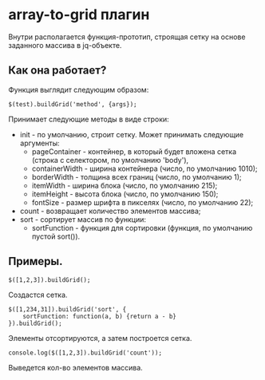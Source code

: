 array-to-grid плагин
=====================

Внутри располагается функция-прототип, строящая сетку на основе заданного массива в jq-объекте.

## Как она работает?
Функция выглядит следующим образом:

```
$(test).buildGrid('method', {args});
```
Принимает следующие методы в виде строки:

* init - по умолчанию, строит сетку. Может принимать следующие аргументы:
	* pageContainer - контейнер, в который будет вложена сетка (строка с селектором, по умолчанию 'body'),
	* containerWidth - ширина контейнера (число, по умолчанию 1010);
	* borderWidth  - толщина всех границ (число, по умолчанию 1);
	* itemWidth - ширина блока (число, по умолчанию 215);
	* itemHeight - высота блока (число, по умолчанию 150);
	* fontSize  - размер шрифта в пикселях (число, по умолчанию 22);
* count - возвращает количество элементов массива;
* sort - сортирует массив по функции:
	* sortFunction - функция для сортировки (функция, по умолчанию пустой sort()).

## Примеры.

```
$([1,2,3]).buildGrid();
```
Создастся сетка.
```
$([1,234,31]).buildGrid('sort', {
    sortFunction: function(a, b) {return a - b}
}).buildGrid();
```
Элементы отсортируются, а затем построется сетка.
```
console.log($([1,2,3]).buildGrid('count'));
```
Выведется кол-во элементов массива.


